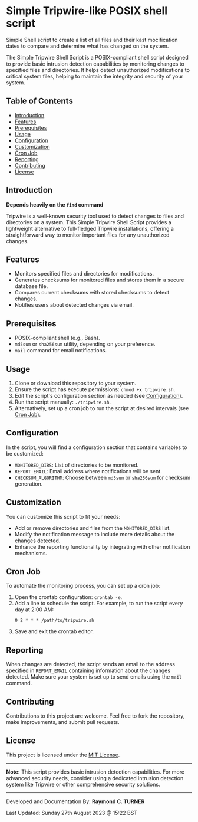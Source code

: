# Simple Tripwire-like POSIX shell script

Simple Shell script to create a list of all files and their kast mocification dates to compare and
determine what has changed on the system.


The Simple Tripwire Shell Script is a POSIX-compliant shell script designed to provide basic intrusion detection capabilities by monitoring changes to specified files and directories. It helps detect unauthorized modifications to critical system files, helping to maintain the integrity and security of your system.

## Table of Contents

- [Introduction](#introduction)
- [Features](#features)
- [Prerequisites](#prerequisites)
- [Usage](#usage)
- [Configuration](#configuration)
- [Customization](#customization)
- [Cron Job](#cron-job)
- [Reporting](#reporting)
- [Contributing](#contributing)
- [License](#license)

## Introduction

**Depends heavily on the `find` command**

Tripwire is a well-known security tool used to detect changes to files and directories on a system. This Simple Tripwire Shell Script provides a lightweight alternative to full-fledged Tripwire installations, offering a straightforward way to monitor important files for any unauthorized changes.

## Features

- Monitors specified files and directories for modifications.
- Generates checksums for monitored files and stores them in a secure database file.
- Compares current checksums with stored checksums to detect changes.
- Notifies users about detected changes via email.

## Prerequisites

- POSIX-compliant shell (e.g., Bash).
- `md5sum` or `sha256sum` utility, depending on your preference.
- `mail` command for email notifications.

## Usage

1. Clone or download this repository to your system.
2. Ensure the script has execute permissions: `chmod +x tripwire.sh`.
3. Edit the script's configuration section as needed (see [Configuration](#configuration)).
4. Run the script manually: `./tripwire.sh`.
5. Alternatively, set up a cron job to run the script at desired intervals (see [Cron Job](#cron-job)).

## Configuration

In the script, you will find a configuration section that contains variables to be customized:

- `MONITORED_DIRS`: List of directories to be monitored.
- `REPORT_EMAIL`: Email address where notifications will be sent.
- `CHECKSUM_ALGORITHM`: Choose between `md5sum` or `sha256sum` for checksum generation.

## Customization

You can customize this script to fit your needs:

- Add or remove directories and files from the `MONITORED_DIRS` list.
- Modify the notification message to include more details about the changes detected.
- Enhance the reporting functionality by integrating with other notification mechanisms.

## Cron Job

To automate the monitoring process, you can set up a cron job:

1. Open the crontab configuration: `crontab -e`.
2. Add a line to schedule the script. For example, to run the script every day at 2:00 AM:
   ```
   0 2 * * * /path/to/tripwire.sh
   ```
3. Save and exit the crontab editor.

## Reporting

When changes are detected, the script sends an email to the address specified in `REPORT_EMAIL` containing information about the changes detected. Make sure your system is set up to send emails using the `mail` command.

## Contributing

Contributions to this project are welcome. Feel free to fork the repository, make improvements, and submit pull requests.

## License

This project is licensed under the [MIT License](LICENSE).

---

**Note:** This script provides basic intrusion detection capabilities. For more advanced security needs, consider using a dedicated intrusion detection system like Tripwire or other comprehensive security solutions.


---

Developed and Documentation By: **Raymond C. TURNER**

Last Updated: Sunday 27th August 2023 @ 15:22 BST
